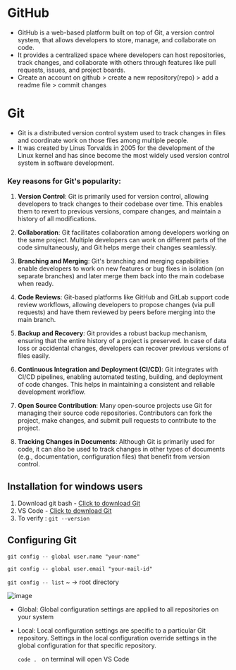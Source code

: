 # GitHub

- GitHub is a web-based platform built on top of Git, a version control system, that allows developers to store, manage, and collaborate on code. 
- It provides a centralized space where developers can host repositories, track changes, and collaborate with others through features like pull requests, issues, and project boards.
- Create an account on github > create a new repository(repo) > add a readme file > commit changes

# Git

- Git is a distributed version control system used to track changes in files and coordinate work on those files among multiple people. 
- It was created by Linus Torvalds in 2005 for the development of the Linux kernel and has since become the most widely used version control system in software development.

### Key reasons for Git's popularity:

1. **Version Control**: Git is primarily used for version control, allowing developers to track changes to their codebase over time. This enables them to revert to previous versions, compare changes, and maintain a history of all modifications.

2. **Collaboration**: Git facilitates collaboration among developers working on the same project. Multiple developers can work on different parts of the code simultaneously, and Git helps merge their changes seamlessly.

3. **Branching and Merging**: Git's branching and merging capabilities enable developers to work on new features or bug fixes in isolation (on separate branches) and later merge them back into the main codebase when ready.

4. **Code Reviews**: Git-based platforms like GitHub and GitLab support code review workflows, allowing developers to propose changes (via pull requests) and have them reviewed by peers before merging into the main branch.

5. **Backup and Recovery**: Git provides a robust backup mechanism, ensuring that the entire history of a project is preserved. In case of data loss or accidental changes, developers can recover previous versions of files easily.

6. **Continuous Integration and Deployment (CI/CD)**: Git integrates with CI/CD pipelines, enabling automated testing, building, and deployment of code changes. This helps in maintaining a consistent and reliable development workflow.

7. **Open Source Contribution**: Many open-source projects use Git for managing their source code repositories. Contributors can fork the project, make changes, and submit pull requests to contribute to the project.

8. **Tracking Changes in Documents**: Although Git is primarily used for code, it can also be used to track changes in other types of documents (e.g., documentation, configuration files) that benefit from version control.


## Installation for windows users

1. Download git bash - [Click to download Git](https://git-scm.com/download/win)
2. VS Code - [Click to download Git](https://code.visualstudio.com/download) 
3. To verify : `git --version`
   
## Configuring Git

`git config -- global user.name "your-name"`

`git config -- global user.email "your-mail-id"`

`git config -- list`
~ → root directory

![image](https://github.com/user-attachments/assets/6a483cdb-6697-416b-897f-542addd77a1e)

- Global: Global configuration settings are applied to all repositories on your system 
- Local: Local configuration settings are specific to a particular Git repository. Settings in the local configuration override settings in the global configuration for that specific repository.

   `code . ` on terminal will open VS Code
